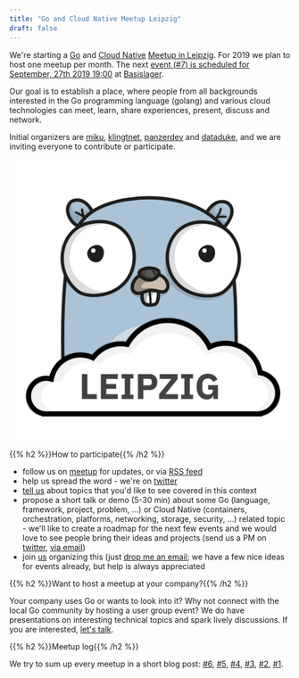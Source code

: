 ```yaml
---
title: "Go and Cloud Native Meetup Leipzig"
draft: false
---
```


We're starting a [Go](https://golang.org/) and [Cloud
Native](https://www.cncf.io/) [Meetup in
Leipzig](https://www.meetup.com/Leipzig-Golang-and-Cloud/). For 2019 we plan to
host one meetup per month. The next [event (#7) is scheduled for September, 27th
2019 19:00](https://www.meetup.com/Leipzig-Golang-and-Cloud/events/264425468/) at
[Basislager](https://www.basislager.co/).

Our goal is to establish a place, where people from all backgrounds interested
in the Go programming language (golang) and various cloud technologies can meet, learn,
share experiences, present, discuss and network.

Initial organizers are [miku](https://github.com/miku/),
[klingtnet](https://github.com/klingtnet),
[panzerdev](https://github.com/panzerdev) and
[dataduke](https://github.com/dataduke), and we are inviting everyone to
contribute or participate.

<img class="half" src="logo.svg" alt="Depiction of a Leipzig Cloud Gopher">

{{% h2 %}}How to participate{{% /h2 %}}

* follow us on [meetup](https://www.meetup.com/Leipzig-Golang-and-Cloud) for updates, or via [RSS feed](https://golangleipzig.space/posts/index.xml)
* help us spread the word - we're on [twitter](https://twitter.com/golang_leipzig)
* [tell us](https://www.meetup.com/Leipzig-Golang-and-Cloud/#discussions) about topics that you'd like to see covered in this context
* propose a short talk or demo (5-30 min) about some Go (language, framework,
  project, problem, ...) or Cloud Native (containers, orchestration, platforms,
networking, storage, security, ...) related topic - we'll like to create a
roadmap for the next few events and we would love to see people bring their
ideas and projects (send us a PM on [twitter](https://twitter.com/golang_leipzig), [via email](mailto:martin.czygan@gmail.com))
* join
  [us](https://www.meetup.com/Leipzig-Golang-and-Cloud/members/?op=leaders)
organizing this (just [drop me an email](mailto:martin.czygan@gmail.com); we
have a few nice ideas for events already, but help is always appreciated

{{% h2 %}}Want to host a meetup at your company?{{% /h2 %}}

Your company uses Go or wants to look into it? Why not connect with the local
Go community by hosting a user group event? We do have presentations on
interesting technical topics and spark lively discussions. If you are
interested, [let's talk](mailto:martin.czygan@gmail.com).

{{% h2 %}}Meetup log{{% /h2 %}}

We try to sum up every meetup in a short blog post:
[#6](https://golangleipzig.space/posts/meetup-6-wrapup/),
[#5](https://golangleipzig.space/posts/meetup-5-wrapup/),
[#4](https://golangleipzig.space/posts/meetup-4-wrapup/),
[#3](https://golangleipzig.space/posts/meetup-3-wrapup/),
[#2](https://golangleipzig.space/posts/second-meetup-wrapup/),
[#1](https://golangleipzig.space/posts/meetup-launched/).
